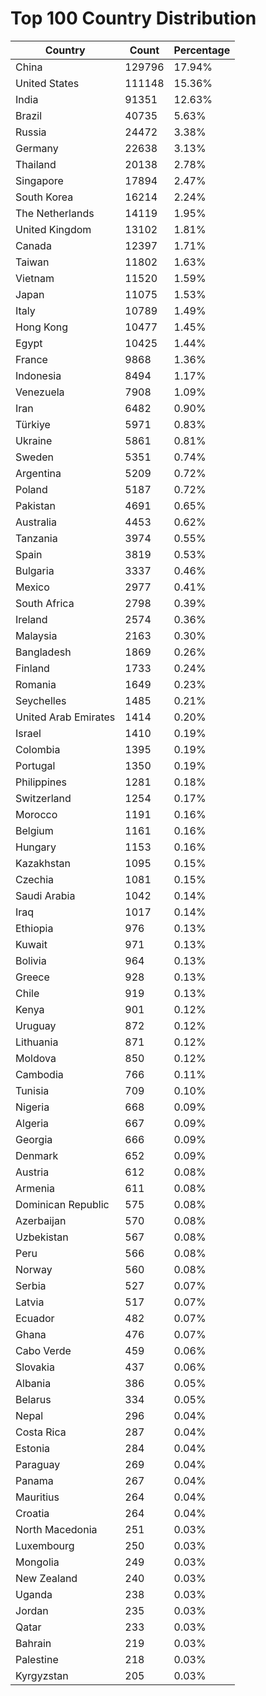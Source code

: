 # Top 100 Country Distribution
| Country | Count | Percentage |
|----|----|----|
| China | 129796 | 17.94% |
| United States | 111148 | 15.36% |
| India | 91351 | 12.63% |
| Brazil | 40735 | 5.63% |
| Russia | 24472 | 3.38% |
| Germany | 22638 | 3.13% |
| Thailand | 20138 | 2.78% |
| Singapore | 17894 | 2.47% |
| South Korea | 16214 | 2.24% |
| The Netherlands | 14119 | 1.95% |
| United Kingdom | 13102 | 1.81% |
| Canada | 12397 | 1.71% |
| Taiwan | 11802 | 1.63% |
| Vietnam | 11520 | 1.59% |
| Japan | 11075 | 1.53% |
| Italy | 10789 | 1.49% |
| Hong Kong | 10477 | 1.45% |
| Egypt | 10425 | 1.44% |
| France | 9868 | 1.36% |
| Indonesia | 8494 | 1.17% |
| Venezuela | 7908 | 1.09% |
| Iran | 6482 | 0.90% |
| Türkiye | 5971 | 0.83% |
| Ukraine | 5861 | 0.81% |
| Sweden | 5351 | 0.74% |
| Argentina | 5209 | 0.72% |
| Poland | 5187 | 0.72% |
| Pakistan | 4691 | 0.65% |
| Australia | 4453 | 0.62% |
| Tanzania | 3974 | 0.55% |
| Spain | 3819 | 0.53% |
| Bulgaria | 3337 | 0.46% |
| Mexico | 2977 | 0.41% |
| South Africa | 2798 | 0.39% |
| Ireland | 2574 | 0.36% |
| Malaysia | 2163 | 0.30% |
| Bangladesh | 1869 | 0.26% |
| Finland | 1733 | 0.24% |
| Romania | 1649 | 0.23% |
| Seychelles | 1485 | 0.21% |
| United Arab Emirates | 1414 | 0.20% |
| Israel | 1410 | 0.19% |
| Colombia | 1395 | 0.19% |
| Portugal | 1350 | 0.19% |
| Philippines | 1281 | 0.18% |
| Switzerland | 1254 | 0.17% |
| Morocco | 1191 | 0.16% |
| Belgium | 1161 | 0.16% |
| Hungary | 1153 | 0.16% |
| Kazakhstan | 1095 | 0.15% |
| Czechia | 1081 | 0.15% |
| Saudi Arabia | 1042 | 0.14% |
| Iraq | 1017 | 0.14% |
| Ethiopia | 976 | 0.13% |
| Kuwait | 971 | 0.13% |
| Bolivia | 964 | 0.13% |
| Greece | 928 | 0.13% |
| Chile | 919 | 0.13% |
| Kenya | 901 | 0.12% |
| Uruguay | 872 | 0.12% |
| Lithuania | 871 | 0.12% |
| Moldova | 850 | 0.12% |
| Cambodia | 766 | 0.11% |
| Tunisia | 709 | 0.10% |
| Nigeria | 668 | 0.09% |
| Algeria | 667 | 0.09% |
| Georgia | 666 | 0.09% |
| Denmark | 652 | 0.09% |
| Austria | 612 | 0.08% |
| Armenia | 611 | 0.08% |
| Dominican Republic | 575 | 0.08% |
| Azerbaijan | 570 | 0.08% |
| Uzbekistan | 567 | 0.08% |
| Peru | 566 | 0.08% |
| Norway | 560 | 0.08% |
| Serbia | 527 | 0.07% |
| Latvia | 517 | 0.07% |
| Ecuador | 482 | 0.07% |
| Ghana | 476 | 0.07% |
| Cabo Verde | 459 | 0.06% |
| Slovakia | 437 | 0.06% |
| Albania | 386 | 0.05% |
| Belarus | 334 | 0.05% |
| Nepal | 296 | 0.04% |
| Costa Rica | 287 | 0.04% |
| Estonia | 284 | 0.04% |
| Paraguay | 269 | 0.04% |
| Panama | 267 | 0.04% |
| Mauritius | 264 | 0.04% |
| Croatia | 264 | 0.04% |
| North Macedonia | 251 | 0.03% |
| Luxembourg | 250 | 0.03% |
| Mongolia | 249 | 0.03% |
| New Zealand | 240 | 0.03% |
| Uganda | 238 | 0.03% |
| Jordan | 235 | 0.03% |
| Qatar | 233 | 0.03% |
| Bahrain | 219 | 0.03% |
| Palestine | 218 | 0.03% |
| Kyrgyzstan | 205 | 0.03% |
